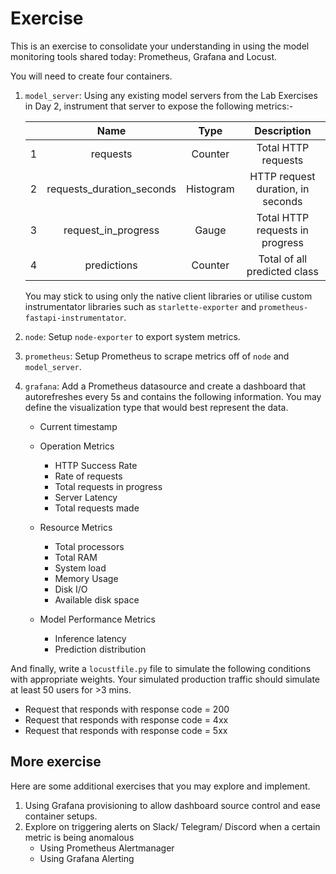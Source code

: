 # Exercise
This is an exercise to consolidate your understanding in using the model monitoring tools shared today: Prometheus, Grafana and Locust.

You will need to create four containers.

1. `model_server`: Using any existing model servers from the Lab Exercises in Day 2, instrument that server to expose the following metrics:-

    |   |           Name            |    Type   |            Description            |
    |---|:-------------------------:|:---------:|:---------------------------------:|
    | 1 | requests                  | Counter   | Total HTTP requests               |
    | 2 | requests_duration_seconds | Histogram | HTTP request duration, in seconds |
    | 3 | request_in_progress       | Gauge     | Total HTTP requests in progress   |
    | 4 | predictions               | Counter   | Total of all predicted class      |

    You may stick to using only the native client libraries or utilise custom instrumentator libraries such as `starlette-exporter` and `prometheus-fastapi-instrumentator`.

2. `node`: Setup `node-exporter` to export system metrics.
3. `prometheus`: Setup Prometheus to scrape metrics off of `node` and `model_server`.
4. `grafana`: Add a Prometheus datasource and create a dashboard that autorefreshes every 5s and contains the following information. You may define the visualization type that would best represent the data.

   - Current timestamp
   - Operation Metrics
     - HTTP Success Rate
     - Rate of requests
     - Total requests in progress
     - Server Latency
     - Total requests made

   - Resource Metrics
     - Total processors
     - Total RAM
     - System load
     - Memory Usage
     - Disk I/O
     - Available disk space

   - Model Performance Metrics
     - Inference latency
     - Prediction distribution 

And finally, write a `locustfile.py` file to simulate the following conditions with appropriate weights. Your simulated production traffic should simulate at least 50 users for >3 mins.

- Request that responds with response code = 200
- Request that responds with response code = 4xx
- Request that responds with response code = 5xx

## More exercise
Here are some additional exercises that you may explore and implement.

1. Using Grafana provisioning to allow dashboard source control and ease container setups.
2. Explore on triggering alerts on Slack/ Telegram/ Discord when a certain metric is being anomalous
   - Using Prometheus Alertmanager 
   - Using Grafana Alerting
